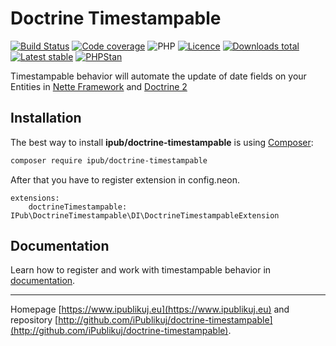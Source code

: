 # Doctrine Timestampable

[![Build Status](https://badgen.net/github/checks/ipublikuj/doctrine-timestampable/master?cache=300&style=flast-square)](https://github.com/ipublikuj/doctrine-timestampable)
[![Code coverage](https://badgen.net/coveralls/c/github/ipublikuj/doctrine-timestampable?cache=300&style=flast-square)](https://coveralls.io/github/ipublikuj/doctrine-timestampable)
![PHP](https://badgen.net/packagist/php/ipub/doctrine-timestampable?cache=300&style=flast-square)
[![Licence](https://badgen.net/packagist/license/ipub/doctrine-timestampable?cache=300&style=flast-square)](https://github.com/ipublikuj/doctrine-timestampable/blob/master/LICENSE.md)
[![Downloads total](https://badgen.net/packagist/dt/ipub/doctrine-timestampable?cache=300&style=flast-square)](https://packagist.org/packages/ipub/doctrine-timestampable)
[![Latest stable](https://badgen.net/packagist/v/ipub/doctrine-timestampable/latest?cache=300&style=flast-square)](https://packagist.org/packages/ipub/doctrine-timestampable)
[![PHPStan](https://img.shields.io/badge/PHPStan-enabled-brightgreen.svg?style=flat-square)](https://github.com/phpstan/phpstan)

Timestampable behavior will automate the update of date fields on your Entities in [Nette Framework](http://nette.org/) and [Doctrine 2](http://www.doctrine-project.org/)

## Installation

The best way to install **ipub/doctrine-timestampable** is using [Composer](http://getcomposer.org/):

```sh
composer require ipub/doctrine-timestampable
```

After that you have to register extension in config.neon.

```neon
extensions:
    doctrineTimestampable: IPub\DoctrineTimestampable\DI\DoctrineTimestampableExtension
```

## Documentation

Learn how to register and work with timestampable behavior in [documentation](https://github.com/iPublikuj/doctrine-timestampable/blob/master/docs/en/index.md).

***
Homepage [https://www.ipublikuj.eu](https://www.ipublikuj.eu) and repository [http://github.com/iPublikuj/doctrine-timestampable](http://github.com/iPublikuj/doctrine-timestampable).
